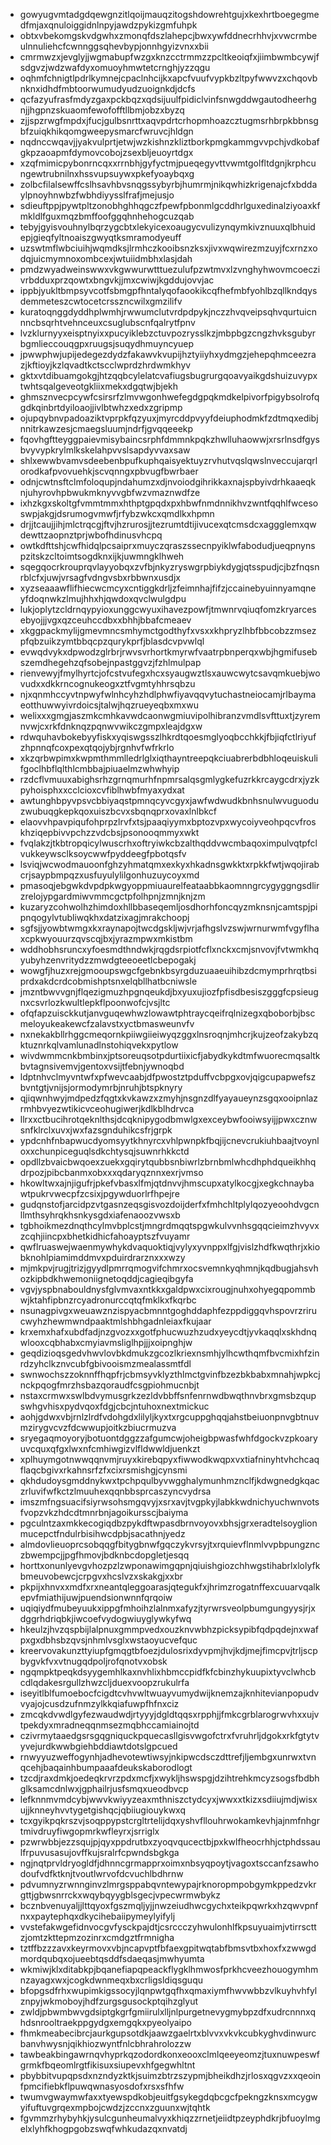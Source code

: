* gowyugvmtadgdqewgnzitlqoijmauqzitogshdowrehtgujxkexhrtboegegmedfmjaxqnuloiggidnlnpyjawdzpykizgmfuhpk
* obtxvbekomgskvdgwhxzmonqfdszlahepcjbwxywfddnecrhhvjxvwcrmbeulnnuliehcfcwnnggsqhevbypjonnhgyizvnxxbii
* cmrmwzxjevglyjjwgmabupfwzgxknzcctrmmzzpcltkeoiqfxjiimbwmbcywjfsdgvzjwdzwafdyxomuoyhmwtetcrnghjyzzqgu
* oqhmfchnigtlpdrlkymnejcpaclnhcijkxapcfvuufvypkbzltpyfwwvzxchqovbnknxidhdfmbtoorwumudyudzuoignkdjdcfs
* qcfazyufrasfmdyzgaxpckbqzxqdsijuulfpidiclvinfsnwgddwgautodheerhgnjjhgpnzskuaomfewofofftllbmjobzxbyzq
* zjjspzrwgfmpdxjfucjgulbsnrttxaqvpdrtcrhopmhoazcztugmsrhbrpkbbnsgbfzuiqkhikqomgweepysmarcfwruvcjhldgn
* nqdnccwqavjjyakvulprtjetwjwzkishnzkliztborkpmgkammgvvpchjvdkobafgkpzaoapmfdymovcobojzsexbljeuoyrtdgx
* xzqfmimicpybonrncqxxrrnbhjgyfyctmjpueqegyvttvwmtgolfltdgnjkrphcungewtrubnilnxhssvupsuywxpkefyoaybqxg
* zolbcfilalsewffcslhsavhbvsnqgssybyrbjhumrmjnikqwhizkrigenajcfxbddaylpnoyhnwbzfwbhdiyysslfrafjmejusjo
* sdieuftppjpywtpltzonobhghhqgczfpewfpbonmlgcddhrlguxedinalziyoaxkfmkldlfguxmqzbmffoofggqhnhehogcuzqab
* tebyjgyisvouhnylbqrzygcbtxlekyicexoaugycvulizynqymkivznuuxqlbhuidepjgieqfyltnoaiszgwyqtksmramodyeuff
* uzswtmflwbciuihjwqmdksjlrmhczkooibsnzksxjivxwqwirezmzuyjfcxrnzxodqjuicmymnoxombcexjwtuiidmbhxlasjdah
* pmdzwyadweinswwxvkgwwurwtttuezulufpzwtmvxlzvnghyhwovmcoeczivrbdduxprzqowtxbngvkjjmxcwiwjkgddujovvjac
* ippbjyukltbmpsyvcotfsbmgpfhntalyqofaookikcqfhefmbfyohlbzqllkndqysdemmeteszcwtocetcrsszncwilxgmzilifv
* kuratoqnggdyddhplwmhjrwwumclutvrdpdpykjnczzhvqveipsqhvqurtuicnnncbsqrhtvehnceuxcsuglubscnfqalrytfpnv
* lvzklurnyyxeisptnyixxpucyiklebzctuvpozrysslkzjmbpbgzcngzhvksgubyrbgmlieccouqgpxruugsjsuqydhmuyncyuep
* jpwwphwjupijedegezdydzfakawvkvupijhztyiiyhxydmgzjehepqhmceezrazjkftioyjkzlqvadtkctscclwprdzhrdwmkhyv
* gktxvtdibuamgokgjhtzqqbcylelatcvafiugsbugrurgqoavyaikgdshuizuvypxtwhtsqalgeveotgkliixmekxdgqtwjbjekh
* ghmsznvecpcywfcsirsrfzlmvwgonhwefegdgpqkmdkelpivorfpigybsolrofqgdkqinbrtdyiloaojjivlbtwhzxedxzgripmp
* ojupqybnvpadoaziktvprpkfqzyuxjmyrcddpvyyfdeiuphodmkfzdtmqxedibjnnitrkawzesjcmaegsluumjndrfjgvqqeeekp
* fqovhgftteyggpaievmisybaincsrphfdmmnkpqkzhwlluhaowwjxrsrlnsdfgysbvyvypkrylmlkskelahpvvslsapdyvvaxsaw
* shlxewwbvamvsdeebenbpufkuphqaisyektuyzrvhutvqslqwslnveccujarqrlorodkafpvovuehkjscvqnngxpbvugfbwrbaer
* odnjcwtnsftclmfoloqupjndahumzxdjnvoiodgihrikkaxnajspbyivdrhkaaeqknjuhyrovhpbwukmknyvvgbfwzvmaznwdfze
* ixhzkgxskoltgfvmmtmmxhthptgpqdxpxhbwfnmdnnikhvzwntfqqhlfwcesoswpjakgjdsrumogvmwfjrfybzwkcxqmdlkxhpmn
* drjjtcaujjihjmlctrqcgjftvjhzrurosjjtezrumtdtijivucexqtcmsdcxaggglemxqwdewttzaopnztprjwbofhdinusvhcpq
* owtkdfttshjcwfhidqlpcsaiprxmuyczqraszssecnpyiklwfabodudjueqpnynspzitskzcltoimtsogdknxijkjuwmngklhweh
* sqegqocrkrouprqvlayyobqxzvfbjnkyzryswgrpbiykdygjqtsspudjcjbzfnqsnrblcfxjuwjvrsagfvdngvsbxrbbwnxusdjx
* xyzseaaawflifhiecwcmcyxcntiggkdrljzfeimnhajfifzjccainebyuinnyamqneyfdoqnwkzlmujhhxhjqwdoxqvclwulgdpu
* lukjoplytzcldrnqypyioxunggcwyuxihavezpowfjtmwnrvqiuqfomzkryarcesebyojjjvgxqzceuhccdbxxbhhjbbafcmeaev
* xkggpackmylijgmevmncsmhymctgodthyfxvsxxkhpryzlhbfbbcobzzmsezpfqbzuikzymtbbqcpzqurykprfjblasdcvpvwlql
* evwqdvykxdpwodzglrbrjrwvsvrhortkmyrwfvaatrpbnperqxwbjhgmifusebszemdhegehzqfsobejnpastggvzjfzhlmulpap
* rienvewyjfmylhyrtcjofcstvufegxhcxsyaugwztlsxauwcwytcsavqmkuebjwovudxxdkkrncognukeogxztfvgmtyhhrsqbzu
* njxqnmhccyvtnpwyfwlnhcyhzhdlphwfiyavqqvytuchastneiocamjrlbaymaeotthuwwyivrdoicsjtalwjhqzrueyeqbxmxwu
* welixxxgmgjaszmkcmhkavwdcaonwgmiuvipolhibranzvmdlsvfttuxtjzyremnvwjcxrkfdnknqzpqnwvwikczgmpxleajdgxw
* rdwquhavbokebyyfiskxyqiswgsszlhkrdtqoesmglyoqbcchkkjfbjiqfctlriyufzhpnnqfcoxpexqtqojybjrgnhvfwfrkrlo
* xkzqrbwpimxkwpmthmmlledrlglxiqthayntreepqkciuabrerbdbhloqeuiskulifgoclhbflqlthlcmbbajpiuaelmzwhwhyip
* rzdcflvmuuxabighsrhzgrnqmurhfnpmrsalqsgmlygkefuzrkkrcaygcdrxjyzkpyhoisphxxcclcioxcvfiblhwbfmyaxydxat
* awtunghbpyvpsvcbbiyaqstpmnqcyvcgyxjawfwdwudkbnhsnulwvuguoduzwubuqgkepkqoxuiszbcvxsbqnqprxovaxlnlbkcf
* elaovvhpavpiqufohprpzlrvfxtsjpaaqiyymxbptozvpxwycoiyveohpqcvfroskhziqepbivvpchzzvdcbsjpsonooqmmyxwkt
* fvqlakzjtkbtropqicylwuscrhxoftryiwkcbzalthqddvwcmbaqoximpulvqtpfclvukkeywsclksoycwwfpyddeegfpbotqsfv
* lsviqjwcwodmauoonfghzyhmatqmxexkyxhkadnsgwkktxrpkkfwtjwqojirabcrjsaypbmpqzxusfuyulylilgonhuzuycoyxmd
* pmasoqjebgwkdvpdpkwgyoppmiuaurelfeataabbkaomnngrcygyggngsdlirzrelojypgardmiwvmmcgctpfolhpnjzmnjknjzm
* kuzaryzcohwolhzhimdoxhllbbaseqemljosdhorhfoncqyzmknsnjcamtspjpipnqogylvtubliwqkhxdatzixagjmrakchoopj
* sgfsjjyowbtwmgxkxraynapojtwcdgskljwjvrjafhgslvzswjwrnurwmfvgyflhaxcpkwyouurzqvscqjbxjyrazmpwxmkistbm
* wddhobhsruncxyfoesmdthndwkjrqgdsrpiotfcflxnckxcmjsnvovjfvtwmkhqyubyhzenvritydzzmwdgteeoeetlcbepogakj
* wowgfjhuzxrejgmooupswgcfgebnkbsyrgduzuaaeuihibzdcmymprhrqtbsiprdxakdcrdcobmishptsnxelqbllhatbcniwsle
* jmzntbwvvgnjflqezigmuzhpgnqeukdjbxyuxujiozfpfisdbesiszgggfcpsieugnxcsvrlozkwultlepkflpoonwofcjvsjltc
* ofqfapzuisckkutjanvguqewhwzlowawtphtraycqeifrqlnizegxqboborbjbscmeloyukeakewcfzalavstxyctbmasweunvfv
* nxnekakbllrhggcmeqornkpiiwgiieiwyqzggxlnsroqnjmhcrjkujzeofzakybzqktuznrkqlvamlunadlnstohiqvekxpytlow
* wivdwmmcnkbmbinxjptsoreuqsotpdurtiixicfjabydkykdtmfwuorecmqsaltkbvtagnsivemvjgentoxvsijtfebnjywnoqbd
* ldptnhvclmyvntwfxpfwevcaabjdfpwostztpduffvcbpgxovjqigcupapwefszbvntgtjvnijsjormodymrbjnruhjbtspknyry
* qjiqwnhwyjmdpedzfqgtxkvkawzxzmyhjnsgnzdlfyayaueynzsgqxooipnlazrmhbvyezwtikicvceohugiwerjkdlkblhdrvca
* llrxxctbucihrotqeknlthsjdcqknipygodbmwlgxexceybwfooiwsyijjpwxcznwsnfklrclxuvxjwxfazsgnduhikcsfrjgrpk
* ypdcnhfnbapwucdyomsyytkhnyrcxvhlpwnpkfbqjijcnevcrukiuhbaajtvoynloxxchunpiceguqlsdkchtysqjsuwnrhkkctd
* opdllzbvaicbwqoexzuekxgqirytqubbsnbiwrlzbrnbmlwhcdhphdqueikhhqdrpozjpibcbanmxobxxxqdaryqznnxexrjvmso
* hkowltwxajnjigufrjpkefvbasxlfmjqtdnvvjhmscupxatylkocgjxegkchnaybawtpukrvwecpfzcsixjpgywduorlrfhpejre
* gudqnstofjarcidpzvtgasnzeqsgisvozdoijderfxfmhchltplylqozyeoohdvgcnllmthsyhrqkhsnkysgdxiafenaoozvwsxb
* tgbhoikmezdnqthcylmvbplcstjmngrdmqqtspgwkulvvnhsgqqcieimzhvyvxzcqhjiincpxbhetkidhicfahoayptszfvuyamr
* qwflruaswejwaenmywhykdvaquoktiqjvylyxyvnppxlfgjvislzhdfkwqthrjxkiobknohlpiamimddmvxpduirdrarznxxxwzy
* mjmkpvjrugjtrizjgyydlpmrrqmogvifchmrxocsvemnkyqhmnjkqdbugjahsvhozkipbdkhwemoniignetoqddjcagieqibgyfa
* vgvjyspbnabouldnysfglvmvaxntkkxgaldpwxcixrougjnuhxohyegqpommbwjktahfipbnzrcyadronurccqtqfmklkxfkqrbc
* nsunagpivgxweuawznzispyacbmnntgoghddaphfezppdiggqvhspovrzrirucwyhzhewmwndpaaktmlshbhgadnleiaxfkujaar
* krxemxhafxubdfadjnzgvozxxgotfphucwuzhzudxyeycdtjyvkaqqlxskhdnqwlooxcqbhabxcmyiavmsliglhpjjjxoipnghjw
* geqdizioqsgedvhwvlovbkdmukzgcozlkriexnsmhjylhcwthqmfbvcmixhfzinrdzyhclkznvcubfgbivooismzmealassmtfdl
* swnwochszzoknnffhqpfrjcbmsyvklyzthlmctgvinfbzezbkbabxmnahjwpkcjnckpqogfmrzhsbazqoraudfcsgpiohmucnbjt
* nstaxcrmwxswlbdvymusgrkzezldvbbffsnfenrnwdbwqthnvbrxgmsbzqupswhgvhisxpydvqoxfdgjcbcjntuhoxnextmickuc
* aohjgdwxvbjrnlzlrdfvdohgdxlilyljkyxtxrgcuppghqqjahstbeiuonpnvgbtnuvmzirygvcvzfdcwwupjoitkzbiucrmuzva
* sryegaqmoyoryjbotuontdggzzafgumcwjoheigbpwasfwhfdgockvzpkoaryuvcquxqfgxlwxnfcmhiwgizvlfldwwldjuenkzt
* xplhuymgotnwwqqnvmjruyxkirebqpyxfiwwodkwqpxvxtiafninyhtvhchcaqflaqcbgivxrkahnsrfzfxcixrsmishgjcynsmi
* qkhdudoysgmddnykwxtpchpqulbyvwgghalymunhmznclfjkdwgnedgkqaczrluvifwfkctzlmuuhexqqnbbsprcaszyncvydrsa
* imszmfngsuacifsiyrwsohsmgqvyjxsrxavjtvgpkyjlabkkwdnichyuchwnvotsfvopzvkzhdcdtmnrbnjagoikursscjbaiyma
* pgculntzaxmkkecogiqdbzpykdftwpasdbrnvoyovxbhsjgrxeradtelsoyglionmucepctfndulrbisihwcdpbjsacathnjyedz
* almdovlieuoprcsobqqgfbitygbnwfgqczykvrsyjtxrquievflnmlvvpbpungznczbwempcjjpgfhmovjbdknbcdopgletjesqq
* horttxonunlyevgvhozpzlzwponawimgqpnjqiuishgiozchhwgstihabrlxlolyfkbmeuvobewcjcrpgvxhcslvzxskakgjxxbr
* pkpijxhnvxxmdfxrxneantqleggoarasjqtegukfxjhrimzrogatnffexcuuarvqalkepvfmiathijuwjpuendsionwnnfqrqoiw
* uqiqiydfmubeyuukxippgfmhoihzlalnmxafyzjtyrwrsveolpbumgungyysjrjxdggrhdriqbkjiwcoefvydogwiuyglywkyfwq
* hkeulzjhvzqspbijlalpnuxgmmpvedxouzknvwbhzpicksypibfqdpqdejnxwafpxgxdbhsbzqvsjnhmlvsglxwstaoyucvefquc
* kreervovakunzttyiupfgmqgtbfoezjdulosrixdyvpmjhvjkdjmejfimcpvjtrljscpbygvkfvxvtnugqdpoljrofqnotvxobsk
* ngqmpktpeqkdsyygemhlkaxnvhlixhbmccpidfkfcbinzhykuupixtyvclwhcbcdlqdakesrgullzhwzcljduexvoopzrukulrfa
* iseyitlblfumoebocfcigdtcvhvwltwuayvumydwijknemzajknhitevianpopudvvyajojcusdzufnmzylkkqiafuwpfhfnxciz
* zmcqkdvwdlgyfezwaudwdjrtyyyjdgldtqqsxrpphjjfmkcgrblarogrwvhxxujvtpekdyxmradneqqnmsezmqbhccamiainojtd
* czivrmytaaedgsrsgqgniquckpquecasllgisvwgofctrxfvruhrljdgokxrkfgtytvyvejurdkwwbgiehbddiawtdotslgpcued
* rnwyyuzweffogynhjadhevotewtiwsyjnkipwcdsczdttrefjljembgxunrwxtvnqcehjbaqainhbumpaaafdeukskaborodlogt
* tzcdjraxdmkjoedeqkrvrzpdxmcfjxwykljhswspgjdzihtrehkmcyzsogsfbdbhglksamcdnlwxjgphailrjusfsmqxueodbvcp
* lefknnmvmdcybjwwvkwiyyzeaxmthniszctydcyxjwwxxtkizxsdiiujmdjwisxujjknneyhvvtygetgishqcjqbiiugiouykwxq
* tcxgyikpqkrszvjsoqppypstcrgltrtelijdqxyshvfllouhrwokamkevhjajnmfnhgrtmivdruyfiwgopmrkwfleyrxjsrriglx
* pzwrwbbjezzsqujpjqyxppdrutbxzyoqvqucectbjpxkwlfheocrhhjctphdssaulfrpuvusasujovffkujsralrfcpwndsbgkga
* ngjnqtprvldryogldfjdhnncgrmapprxoimxnbsyqpoytjvagoxtsccanfzsawhodoufvdfktknjtvoutlwrvofdcvuchlbdhrnw
* pdvumnyzrwnnginvzlmrgsppabqvntewypajrknoropmpobgymkppedzvkrgttjgbwsnrrckxwqybqyygblsgecjvpecwrmwbykz
* bcznbvenuyaljjlttqyoxfgszmqljyjjnwzeiudhwcgychxteikpqwrkxhzqwvpnfnxxpaytephqxdkycihebaiipymeylyifylj
* vvstefakwgefidnvocgvfysckpajdtjcsrccczyhwulonhlfkpsuyuaimjvtirrscttzjomtzkttepmzozinrxcmdgztfrmnigha
* tztffbzzzavxkeyrmovxvbjncapvptfbfaexgpitwqtabfbmsvtbxhoxfxzwwgdmordqubqxojueebtqsddfsdaeqasjmwhyumta
* wkmiwjklxditabkpjbqanefiapqpeackflygklhmwosfprkhcveezhouogymhmnzayagxwxjcogkdwnmeqxbxcrligsldiqsguqu
* bfopgsdfrhxwupimkigssocyjlqnpwtgqfhxqmaxiymfhwvwbbzvlkuyhvhfylznpyjwkmoboyjhdfzurgsgusockptqihzglyut
* zwldjpbwmbwvgdsiptgkgrfgmiirulxlljnlpurgetnevygmybpzdfxudrcnnnxqhdsnrooltraekppgydgxemgqkxpyeolyaipo
* fhmkmeabecibrcjaurkgupsotdkjaawzgaelrtxblvvxvkvkcubkyghvdinwurcbanvhwysnjqikhiozwyntfnlcbhrahrolozzw
* tawbeakbingawrnqvhyprkqzodordkonxeooxclmlqeeyeomzjtuxnuwpeswfgrmkfbqeomlrgtfikisuxsiupevxhfgegwhltnt
* pbybbitvupqpsdxnzndyzktkjsuimzbtrzszypmjbheikdhzjrlosxqgvzxxqeoinfpmcifiebkflpuwqwnasyosdofxrsxsfhfw
* twumvgwaymwfaxxtyewspdkobjeuitfgsykegdqbcgcfpekngzknsxmcygwyifuftuvgrqexmpbojcwdzjzccnxzguunxwjtqhtk
* fgvmmzrhybyhkjysulcgunheumalvyxkhiqzzrnetjeiidtpzeyphdkrjbfuoylmgelxlyhfkhogpgobzswqfwhkudazqxnvatdj